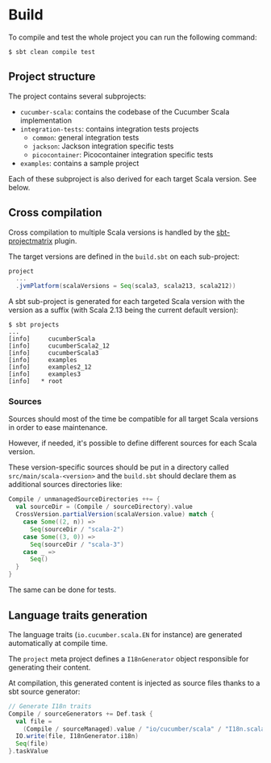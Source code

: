 # Build

To compile and test the whole project you can run the following command:

```shell
$ sbt clean compile test
```

## Project structure

The project contains several subprojects:
- `cucumber-scala`: contains the codebase of the Cucumber Scala implementation
- `integration-tests`: contains integration tests projects
  - `common`: general integration tests
  - `jackson`: Jackson integration specific tests
  - `picocontainer`: Picocontainer integration specific tests
- `examples`: contains a sample project

Each of these subproject is also derived for each target Scala version. See below.

## Cross compilation

Cross compilation to multiple Scala versions is handled by the [sbt-projectmatrix](https://github.com/sbt/sbt-projectmatrix) plugin.

The target versions are defined in the `build.sbt` on each sub-project:
```scala
project
  ...
  .jvmPlatform(scalaVersions = Seq(scala3, scala213, scala212))
```

A sbt sub-project is generated for each targeted Scala version with the version as a suffix
(with Scala 2.13 being the current default version):

```shell
$ sbt projects
...
[info]     cucumberScala
[info]     cucumberScala2_12
[info]     cucumberScala3
[info]     examples
[info]     examples2_12
[info]     examples3
[info]   * root
```

### Sources

Sources should most of the time be compatible for all target Scala versions in order to ease maintenance.

However, if needed, it's possible to define different sources for each Scala version.

These version-specific sources should be put in a directory called `src/main/scala-<version>` and the `build.sbt`
should declare them as additional sources directories like:
```scala
Compile / unmanagedSourceDirectories ++= {
  val sourceDir = (Compile / sourceDirectory).value
  CrossVersion.partialVersion(scalaVersion.value) match {
    case Some((2, n)) =>
      Seq(sourceDir / "scala-2")
    case Some((3, 0)) =>
      Seq(sourceDir / "scala-3")
    case _ =>
      Seq()
  }
}
```

The same can be done for tests.

## Language traits generation

The language traits (`io.cucumber.scala.EN` for instance) are generated automatically at compile time.

The `project` meta project defines a `I18nGenerator` object responsible for generating their content.

At compilation, this generated content is injected as source files thanks to a sbt source generator:
```scala
// Generate I18n traits
Compile / sourceGenerators += Def.task {
  val file =
    (Compile / sourceManaged).value / "io/cucumber/scala" / "I18n.scala"
  IO.write(file, I18nGenerator.i18n)
  Seq(file)
}.taskValue
```
